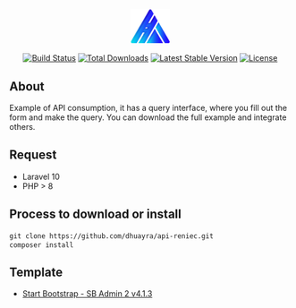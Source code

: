 <p align="center"><a href="https://wa.me/51976482606?text=Hola" target="_blank"><img src="logoHA.png" alt="Icon" width="70"></a>
</p>

<p align="center">
<a href="https://github.com/laravel/framework/actions"><img src="https://github.com/laravel/framework/workflows/tests/badge.svg" alt="Build Status"></a>
<a href="https://packagist.org/packages/laravel/framework"><img src="https://img.shields.io/packagist/dt/laravel/framework" alt="Total Downloads"></a>
<a href="https://packagist.org/packages/laravel/framework"><img src="https://img.shields.io/packagist/v/laravel/framework" alt="Latest Stable Version"></a>
<a href="https://packagist.org/packages/laravel/framework"><img src="https://img.shields.io/packagist/l/laravel/framework" alt="License"></a>
</p>

## About

Example of API consumption, it has a query interface, where you fill out the form and make the query.
You can download the full example and integrate others.

## Request
* Laravel 10
* PHP > 8

## Process to download or install
```
git clone https://github.com/dhuayra/api-reniec.git
composer install
```

## Template
* [Start Bootstrap - SB Admin 2 v4.1.3](https://startbootstrap.com/theme/sb-admin-2)

